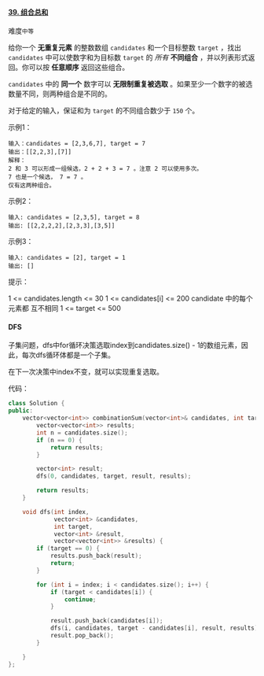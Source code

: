 #### [39. 组合总和](https://leetcode.cn/problems/combination-sum/)

难度`中等`

给你一个 **无重复元素** 的整数数组 `candidates` 和一个目标整数 `target` ，找出 `candidates` 中可以使数字和为目标数 `target` 的 *所有* **不同组合** ，并以列表形式返回。你可以按 **任意顺序** 返回这些组合。

`candidates` 中的 **同一个** 数字可以 **无限制重复被选取** 。如果至少一个数字的被选数量不同，则两种组合是不同的。 

对于给定的输入，保证和为 `target` 的不同组合数少于 `150` 个。

示例1：

```
输入：candidates = [2,3,6,7], target = 7
输出：[[2,2,3],[7]]
解释：
2 和 3 可以形成一组候选，2 + 2 + 3 = 7 。注意 2 可以使用多次。
7 也是一个候选， 7 = 7 。
仅有这两种组合。
```

示例2：

```
输入: candidates = [2,3,5], target = 8
输出: [[2,2,2,2],[2,3,3],[3,5]]
```

示例3：

```
输入: candidates = [2], target = 1
输出: []
```

提示：

1 <= candidates.length <= 30
1 <= candidates[i] <= 200
candidate 中的每个元素都 互不相同
1 <= target <= 500

#### DFS

子集问题，dfs中for循环决策选取index到candidates.size() - 1的数组元素，因此，每次dfs循环体都是一个子集。

在下一次决策中index不变，就可以实现重复选取。

代码：

```c++
class Solution {
public:
    vector<vector<int>> combinationSum(vector<int>& candidates, int target) {
        vector<vector<int>> results;
        int n = candidates.size();
        if (n == 0) {
            return results;
        }

        vector<int> result;
        dfs(0, candidates, target, result, results);

        return results;
    }

    void dfs(int index,
             vector<int> &candidates,
             int target,
             vector<int> &result,
             vector<vector<int>> &results) {
        if (target == 0) {
            results.push_back(result);
            return;
        }

        for (int i = index; i < candidates.size(); i++) {
            if (target < candidates[i]) {
                continue;
            }

            result.push_back(candidates[i]);
            dfs(i, candidates, target - candidates[i], result, results);
            result.pop_back();
        }

    }
};
```

